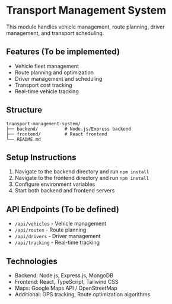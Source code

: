 # Transport Management System

This module handles vehicle management, route planning, driver management, and transport scheduling.

## Features (To be implemented)

- Vehicle fleet management
- Route planning and optimization
- Driver management and scheduling
- Transport cost tracking
- Real-time vehicle tracking

## Structure

```
transport-management-system/
├── backend/          # Node.js/Express backend
├── frontend/         # React frontend
└── README.md
```

## Setup Instructions

1. Navigate to the backend directory and run `npm install`
2. Navigate to the frontend directory and run `npm install`
3. Configure environment variables
4. Start both backend and frontend servers

## API Endpoints (To be defined)

- `/api/vehicles` - Vehicle management
- `/api/routes` - Route planning
- `/api/drivers` - Driver management
- `/api/tracking` - Real-time tracking

## Technologies

- Backend: Node.js, Express.js, MongoDB
- Frontend: React, TypeScript, Tailwind CSS
- Maps: Google Maps API / OpenStreetMap
- Additional: GPS tracking, Route optimization algorithms